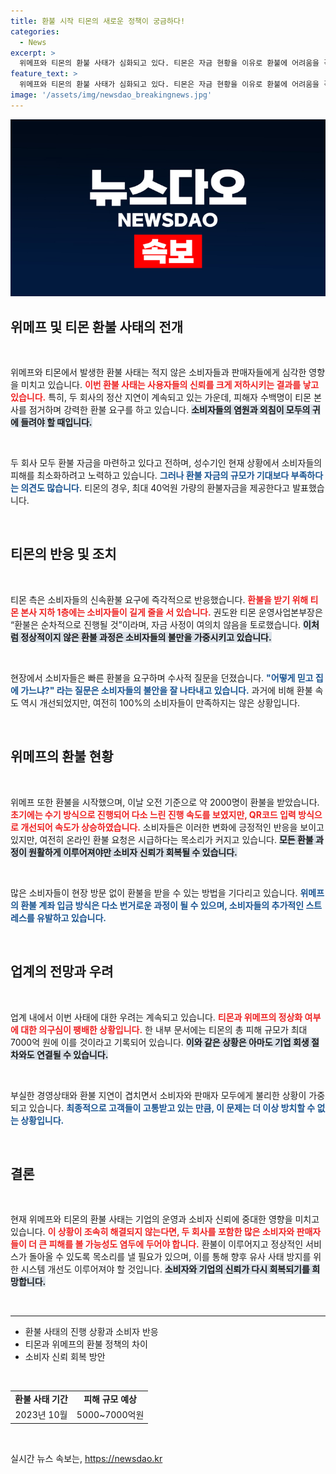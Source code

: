 ```yaml
---
title: 환불 시작 티몬의 새로운 정책이 궁금하다!
categories:
  - News
excerpt: >
  위메프와 티몬의 환불 사태가 심화되고 있다. 티몬은 자금 현황을 이유로 환불에 어려움을 겪고 있으며, 5000억 원 규모의 피해가 우려되는 상황. 소비자들은 현장 환불 요구로 몸살을 앓고 있다. 과연 이 사태의 결말은?
feature_text: >
  위메프와 티몬의 환불 사태가 심화되고 있다. 티몬은 자금 현황을 이유로 환불에 어려움을 겪고 있으며, 5000억 원 규모의 피해가 우려되는 상황. 소비자들은 현장 환불 요구로 몸살을 앓고 있다. 과연 이 사태의 결말은?
image: '/assets/img/newsdao_breakingnews.jpg'
---
```


<p><img src="/assets/img/newsdao_breakingnews.jpg" alt="koreaapp 속보" /></p>

<h2 data-ke-size="size26">위메프 및 티몬 환불 사태의 전개</h2>

<p data-ke-size="size16">&nbsp;</p>

<p>위메프와 티몬에서 발생한 환불 사태는 적지 않은 소비자들과 판매자들에게 심각한 영향을 미치고 있습니다. <b><span style="color: #ee2323;">이번 환불 사태는 사용자들의 신뢰를 크게 저하시키는 결과를 낳고 있습니다.</span></b> 특히, 두 회사의 정산 지연이 계속되고 있는 가운데, 피해자 수백명이 티몬 본사를 점거하며 강력한 환불 요구를 하고 있습니다. <b><span style="background-color: #21538527;">소비자들의 염원과 외침이 모두의 귀에 들려야 할 때입니다.</span></b> </p>

<p data-ke-size="size16">&nbsp;</p>

<p>두 회사 모두 환불 자금을 마련하고 있다고 전하며, 성수기인 현재 상황에서 소비자들의 피해를 최소화하려고 노력하고 있습니다. <b><span style="color: #1a5490;">그러나 환불 자금의 규모가 기대보다 부족하다는 의견도 많습니다.</span></b> 티몬의 경우, 최대 40억원 가량의 환불자금을 제공한다고 발표했습니다. <b></b></p>

<p data-ke-size="size16">&nbsp;</p>

<h2 data-ke-size="size26">티몬의 반응 및 조치</h2>

<p data-ke-size="size16">&nbsp;</p>

<p>티몬 측은 소비자들의 신속환불 요구에 즉각적으로 반응했습니다. <b><span style="color: #ee2323;">환불을 받기 위해 티몬 본사 지하 1층에는 소비자들이 길게 줄을 서 있습니다.</span></b> 권도완 티몬 운영사업본부장은 “환불은 순차적으로 진행될 것”이라며, 자금 사정이 여의치 않음을 토로했습니다. <b><span style="background-color: #21538527;">이처럼 정상적이지 않은 환불 과정은 소비자들의 불만을 가중시키고 있습니다.</span></b></p>

<p data-ke-size="size16">&nbsp;</p>

<p>현장에서 소비자들은 빠른 환불을 요구하며 수사적 질문을 던졌습니다. <b><span style="color: #1a5490;">"어떻게 믿고 집에 가느냐?" 라는 질문은 소비자들의 불안을 잘 나타내고 있습니다.</span></b> 과거에 비해 환불 속도 역시 개선되었지만, 여전히 100%의 소비자들이 만족하지는 않은 상황입니다. <b></b></p>

<p data-ke-size="size16">&nbsp;</p>

<h2 data-ke-size="size26">위메프의 환불 현황</h2>

<p data-ke-size="size16">&nbsp;</p>

<p>위메프 또한 환불을 시작했으며, 이날 오전 기준으로 약 2000명이 환불을 받았습니다. <b><span style="color: #ee2323;">초기에는 수기 방식으로 진행되어 다소 느린 진행 속도를 보였지만, QR코드 입력 방식으로 개선되어 속도가 상승하였습니다.</span></b> 소비자들은 이러한 변화에 긍정적인 반응을 보이고 있지만, 여전히 온라인 환불 요청은 시급하다는 목소리가 커지고 있습니다. <b><span style="background-color: #21538527;">모든 환불 과정이 원활하게 이루어져야만 소비자 신뢰가 회복될 수 있습니다.</span></b></p>

<p data-ke-size="size16">&nbsp;</p>

<p>많은 소비자들이 현장 방문 없이 환불을 받을 수 있는 방법을 기다리고 있습니다. <b><span style="color: #1a5490;">위메프의 환불 계좌 입금 방식은 다소 번거로운 과정이 될 수 있으며, 소비자들의 추가적인 스트레스를 유발하고 있습니다.</span></b> </p>

<p data-ke-size="size16">&nbsp;</p>

<h2 data-ke-size="size26">업계의 전망과 우려</h2>

<p data-ke-size="size16">&nbsp;</p>

<p>업계 내에서 이번 사태에 대한 우려는 계속되고 있습니다. <b><span style="color: #ee2323;">티몬과 위메프의 정상화 여부에 대한 의구심이 팽배한 상황입니다.</span></b> 한 내부 문서에는 티몬의 총 피해 규모가 최대 7000억 원에 이를 것이라고 기록되어 있습니다. <b><span style="background-color: #21538527;">이와 같은 상황은 아마도 기업 회생 절차와도 연결될 수 있습니다.</span></b></p>

<p data-ke-size="size16">&nbsp;</p>

<p>부실한 경영상태와 환불 지연이 겹치면서 소비자와 판매자 모두에게 불리한 상황이 가중되고 있습니다. <b><span style="color: #1a5490;">최종적으로 고객들이 고통받고 있는 만큼, 이 문제는 더 이상 방치할 수 없는 상황입니다.</span></b></p>

<p data-ke-size="size16">&nbsp;</p>

<h2 data-ke-size="size26">결론</h2>

<p data-ke-size="size16">&nbsp;</p>

<p>현재 위메프와 티몬의 환불 사태는 기업의 운영과 소비자 신뢰에 중대한 영향을 미치고 있습니다. <b><span style="color: #ee2323;">이 상황이 조속히 해결되지 않는다면, 두 회사를 포함한 많은 소비자와 판매자들이 더 큰 피해를 볼 가능성도 염두에 두어야 합니다.</span></b> 환불이 이루어지고  정상적인 서비스가 돌아올 수 있도록 목소리를 낼 필요가 있으며, 이를 통해 향후 유사 사태 방지를 위한 시스템 개선도 이루어져야 할 것입니다. <b><span style="background-color: #21538527;">소비자와 기업의 신뢰가 다시 회복되기를 희망합니다.</span></b></p>

<p data-ke-size="size16">&nbsp;</p>

<hr>

<ul>
  <li>환불 사태의 진행 상황과 소비자 반응</li>
  <li>티몬과 위메프의 환불 정책의 차이</li>
  <li>소비자 신뢰 회복 방안</li>
</ul>

<p data-ke-size="size16">&nbsp;</p>

<table style="width: 100%;">
  <tr>
    <td style="text-align: center; height: 17px;"><b>환불 사태 기간</b></td>
    <td style="text-align: center; height: 17px;"><b>피해 규모 예상</b></td>
  </tr>
  <tr>
    <td style="text-align: center; height: 17px;">2023년 10월</td>
    <td style="text-align: center; height: 17px;">5000~7000억원</td>
  </tr>
</table>

<p data-ke-size="size16">&nbsp;</p>
실시간 뉴스 속보는, <a href="https://newsdao.kr" rel="dofollow">https://newsdao.kr</a>


